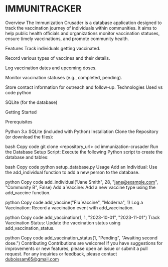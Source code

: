 # IMMUNITRACKER
Overview
The Immunization Crusader is a database application designed to track the vaccination journey of individuals within communities. It aims to help public health officials and organizations monitor vaccination statuses, ensure timely vaccinations, and promote community health.

Features
Track individuals getting vaccinated.

Record various types of vaccines and their details.

Log vaccination dates and upcoming doses.

Monitor vaccination statuses (e.g., completed, pending).

Store contact information for outreach and follow-up.
Technologies Used
vs code python

SQLite (for the database)

Getting Started

Prerequisites

Python 3.x
SQLite (included with Python)
Installation
Clone the Repository (or download the files):

bash
Copy code
git clone <repository_url>
cd immunization-crusader
Run the Database Setup Script: Execute the following Python script to create the database and tables:

bash
Copy code
python setup_database.py
Usage
Add an Individual: Use the add_individual function to add a new person to the database.

python
Copy code
add_individual("Jane Smith", 28, "jane@example.com", "Community B", False)
Add a Vaccine: Add a new vaccine type using the add_vaccine function.

python
Copy code
add_vaccine("Flu Vaccine", "Moderna", 1)
Log a Vaccination: Record a vaccination event with add_vaccination.

python
Copy code
add_vaccination(1, 1, "2023-10-01", "2023-11-01")
Track Vaccination Status: Update the vaccination status using add_vaccination_status.

python
Copy code
add_vaccination_status(1, "Pending", "Awaiting second dose.")
Contributing
Contributions are welcome! If you have suggestions for improvements or new features, please open an issue or submit a pull request.
For any inquiries or feedback, please contact duboissam65@gmail.com



